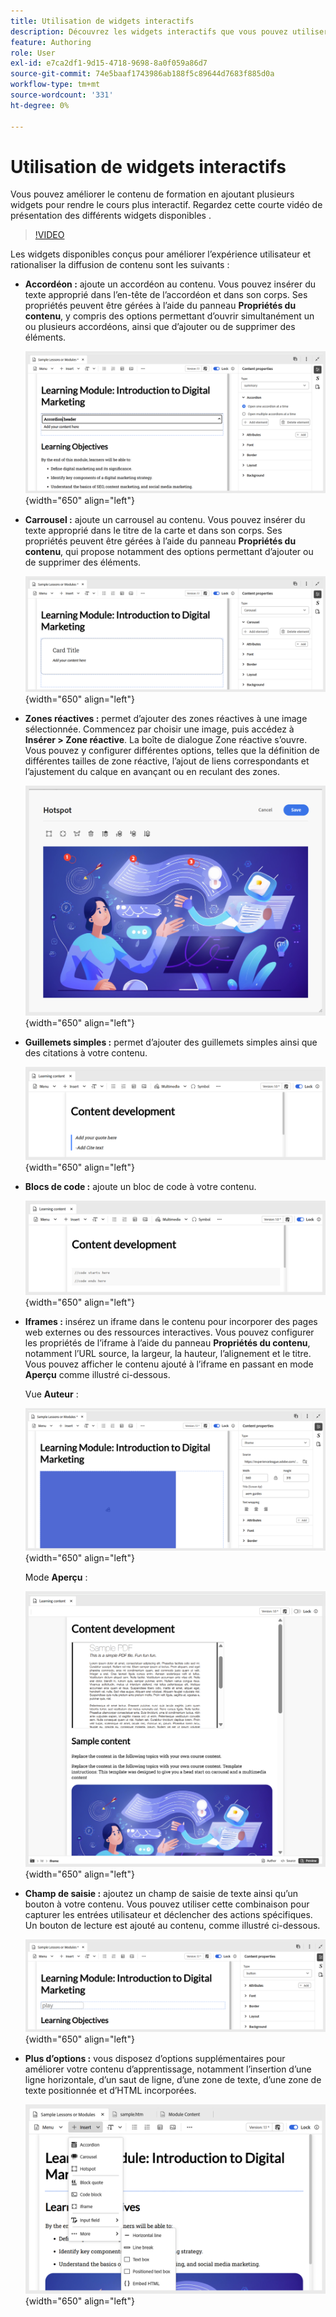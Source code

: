 ```yaml
---
title: Utilisation de widgets interactifs
description: Découvrez les widgets interactifs que vous pouvez utiliser dans le contenu de formation.
feature: Authoring
role: User
exl-id: e7ca2df1-9d15-4718-9698-8a0f059a86d7
source-git-commit: 74e5baaf1743986ab188f5c89644d7683f885d0a
workflow-type: tm+mt
source-wordcount: '331'
ht-degree: 0%

---
```


# Utilisation de widgets interactifs

Vous pouvez améliorer le contenu de formation en ajoutant plusieurs widgets pour rendre le cours plus interactif. Regardez cette courte vidéo de présentation des différents widgets disponibles .

>[!VIDEO](https://video.tv.adobe.com/v/3469531/learning-content-aem-guides)


Les widgets disponibles conçus pour améliorer l’expérience utilisateur et rationaliser la diffusion de contenu sont les suivants :

- **Accordéon :** ajoute un accordéon au contenu. Vous pouvez insérer du texte approprié dans l’en-tête de l’accordéon et dans son corps. Ses propriétés peuvent être gérées à l’aide du panneau **Propriétés du contenu**, y compris des options permettant d’ouvrir simultanément un ou plusieurs accordéons, ainsi que d’ajouter ou de supprimer des éléments.

  ![](assets/accordion-learning-content.png){width="650" align="left"}

- **Carrousel :** ajoute un carrousel au contenu. Vous pouvez insérer du texte approprié dans le titre de la carte et dans son corps. Ses propriétés peuvent être gérées à l’aide du panneau **Propriétés du contenu**, qui propose notamment des options permettant d’ajouter ou de supprimer des éléments.

  ![](assets/carousal-learning-content.png){width="650" align="left"}

- **Zones réactives :** permet d’ajouter des zones réactives à une image sélectionnée. Commencez par choisir une image, puis accédez à **Insérer > Zone réactive**. La boîte de dialogue Zone réactive s’ouvre. Vous pouvez y configurer différentes options, telles que la définition de différentes tailles de zone réactive, l’ajout de liens correspondants et l’ajustement du calque en avançant ou en reculant des zones.

  ![](assets/hotspot-learning-content.png){width="650" align="left"}

- **Guillemets simples :** permet d’ajouter des guillemets simples ainsi que des citations à votre contenu.

  ![](assets/block-quote-learning-content.png){width="650" align="left"}

- **Blocs de code :** ajoute un bloc de code à votre contenu.

  ![](assets/code-block-learning-content.png){width="650" align="left"}

- **Iframes :** insérez un iframe dans le contenu pour incorporer des pages web externes ou des ressources interactives. Vous pouvez configurer les propriétés de l’iframe à l’aide du panneau **Propriétés du contenu**, notamment l’URL source, la largeur, la hauteur, l’alignement et le titre. Vous pouvez afficher le contenu ajouté à l’iframe en passant en mode **Aperçu** comme illustré ci-dessous.

  Vue **Auteur** :

  ![](assets/iframe-learning-content.png){width="650" align="left"}


  Mode **Aperçu** :

  ![](assets/iframe-learning-content-preview.png){width="650" align="left"}

- **Champ de saisie :** ajoutez un champ de saisie de texte ainsi qu’un bouton à votre contenu. Vous pouvez utiliser cette combinaison pour capturer les entrées utilisateur et déclencher des actions spécifiques. Un bouton de lecture est ajouté au contenu, comme illustré ci-dessous.

  ![](assets/button-learning-content.png){width="650" align="left"}

- **Plus d’options :** vous disposez d’options supplémentaires pour améliorer votre contenu d’apprentissage, notamment l’insertion d’une ligne horizontale, d’un saut de ligne, d’une zone de texte, d’une zone de texte positionnée et d’HTML incorporées.

  ![](assets/more-options-learning-content.png){width="650" align="left"}
